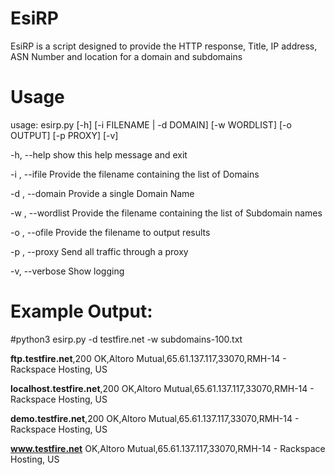 # EsiRP
EsiRP is a script designed to provide the HTTP response, Title, IP address, ASN Number and location for a domain and subdomains

# Usage
usage: esirp.py [-h] [-i FILENAME | -d DOMAIN] [-w WORDLIST] [-o OUTPUT] [-p PROXY] [-v]


-h, --help                                                show this help message and exit

-i <filename>, --ifile <filename>                         Provide the filename containing the list of Domains

-d <domain>, --domain <domain>                            Provide a single Domain Name

-w <wordlist filename>, --wordlist <wordlist filename>    Provide the filename containing the list of Subdomain names

-o <output filename>, --ofile <output filename>           Provide the filename to output results

-p <ip address>, --proxy <ip address>                     Send all traffic through a proxy

-v, --verbose                                             Show logging


# Example Output:

#python3 esirp.py -d testfire.net -w subdomains-100.txt

<b>ftp.testfire.net</b>,200 OK,Altoro Mutual,65.61.137.117,33070,RMH-14 - Rackspace Hosting, US

<b>localhost.testfire.net</b>,200 OK,Altoro Mutual,65.61.137.117,33070,RMH-14 - Rackspace Hosting, US

<b>demo.testfire.net</b>,200 OK,Altoro Mutual,65.61.137.117,33070,RMH-14 - Rackspace Hosting, US

<b>www.testfire.net</b> OK,Altoro Mutual,65.61.137.117,33070,RMH-14 - Rackspace Hosting, US

#
